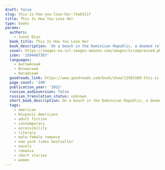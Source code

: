 ```yaml
---
draft: false
slug: this-is-how-you-lose-her-74a0311f
title: This Is How You Lose Her
type: books
params:
  authors:
    - Junot Díaz
  book_title: This Is How You Lose Her
  book_description: 'On a beach in the Dominican Republic, a doomed relationship flounders. In the heat of a hospital laundry room in New Jersey, a woman does her lover’s washing and thinks about his wife. In Boston, a man buys his love child, his only son, a first baseball bat and glove. At the heart of these stories is the irrepressible, irresistible Yunior, a young hardhead whose longing for love is equaled only by his recklessness—and by the extraordinary women he loves and loses: artistic Alma; the aging Miss Lora; Magdalena, who thinks all Dominican men are cheaters; and the love of his life, whose heartbreak ultimately becomes his own.In prose that is endlessly energetic, inventive, tender, and funny, the stories inThis Is How You Lose Herlay bare the infinite longing and inevitable weakness of the human heart. They remind us that passion always triumphs over experience, and that “the half-life of love is forever.”'
  cover: https://images-na.ssl-images-amazon.com/images/S/compressed.photo.goodreads.com/books/1342596676i/13503109.jpg
  isbn: '1594487367'
  languages:
    - Английский
    - Испанский
    - Китайский
  goodreads_link: https://www.goodreads.com/book/show/13503109-this-is-how-you-lose-her
  page_count: '240'
  publication_year: '2012'
  russian_audioversion: false
  russian_translation_status: unknown
  short_book_description: On a beach in the Dominican Republic, a doomed relationship flounders. In the heat of a hospital laundry room in New Jersey, a woman does her lover’s washing and thinks about his wife.
  tags:
    - american
    - Hispanic Americans
    - adult fiction
    - contemporary
    - accessibility
    - literary
    - male-female romance
    - new york times bestseller
    - novels
    - romance
    - short stories
    - women
---
```

